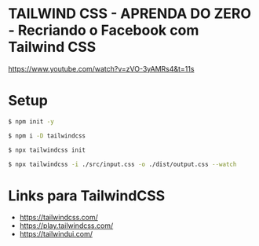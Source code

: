 # TAILWIND CSS - APRENDA DO ZERO - Recriando o Facebook com Tailwind CSS

https://www.youtube.com/watch?v=zVO-3yAMRs4&t=11s

# Setup

```bash
$ npm init -y
```

```bash
$ npm i -D tailwindcss
```

```bash
$ npx tailwindcss init
```

```bash
$ npx tailwindcss -i ./src/input.css -o ./dist/output.css --watch
```

# Links para TailwindCSS

- https://tailwindcss.com/
- https://play.tailwindcss.com/
- https://tailwindui.com/